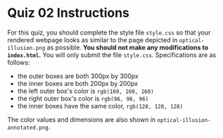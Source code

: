 # Quiz 02 Instructions

For this quiz, you should complete the style file `style.css` so that
your rendered webpage looks as similar to the page depicted in
`optical-illusion.png` as possible. **You should not make any
modifications to `index.html`.** You will only submit the file
`style.css`. Specifications are as follows:

- the outer boxes are both 300px by 300px
- the inner boxes are both 200px by 200px
- the left outer box's color is `rgb(160, 160, 160)`
- the right outer box's color is `rgb(96, 96, 96)`
- the inner boxes have the same color, `rgb(128, 128, 128)`

The color values and dimensions are also shown in
`optical-illusion-annotated.png`.
